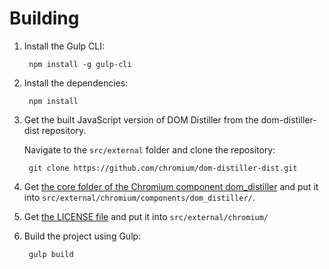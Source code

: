 # Building

1. Install the Gulp CLI:

		npm install -g gulp-cli

2. Install the dependencies:

		npm install

3. Get the built JavaScript version of DOM Distiller from the dom-distiller-dist repository.

	Navigate to the `src/external` folder and clone the repository:

		git clone https://github.com/chromium/dom-distiller-dist.git

4. Get [the core folder of the Chromium component dom_distiller](https://chromium.googlesource.com/chromium/src/+archive/master/components/dom_distiller/core.tar.gz) and put it into `src/external/chromium/components/dom_distiller/`.

5. Get [the LICENSE file](https://chromium.googlesource.com/chromium/src/+/master/LICENSE) and put it into `src/external/chromium/`

6. Build the project using Gulp:

		gulp build
